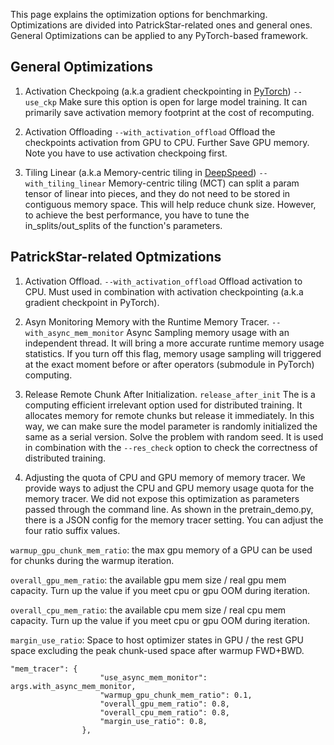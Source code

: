 This page explains the optimization options for benchmarking.
Optimizations are divided into PatrickStar-related ones and general ones.
General Optimizations can be applied to any PyTorch-based framework.

## General Optimizations
1. Activation Checkpoing (a.k.a gradient checkpointing in [PyTorch](https://pytorch.org/docs/stable/checkpoint.html))
`--use_ckp`
Make sure this option is open for large model training. It can primarily save activation memory footprint at the cost of recomputing.

1. Activation Offloading
`--with_activation_offload`
Offload the checkpoints activation from GPU to CPU. Further Save GPU memory.
Note you have to use activation checkpoing first.


1. Tiling Linear (a.k.a Memory-centric tiling in [DeepSpeed](https://deepspeed.readthedocs.io/en/stable/zero3.html#memory-centric-tiling))
`--with_tiling_linear`
Memory-centric tiling (MCT) can split a param tensor of linear into pieces, and they do not need to be stored in contiguous memory space. This will help reduce chunk size. However, to achieve the best performance, you have to tune the in_splits/out_splits of the function's parameters.

## PatrickStar-related Optmizations

1. Activation Offload.
`--with_activation_offload`
Offload activation to CPU. Must used in combination with activation checkpointing (a.k.a gradient checkpoint in PyTorch).

1. Asyn Monitoring Memory with the Runtime Memory Tracer.
`--with_async_mem_monitor`
Async Sampling memory usage with an independent thread. It will bring a more accurate runtime
memory usage statistics. If you turn off this flag, memory usage sampling will triggered at the exact moment before or after operators (submodule in PyTorch) computing.

1. Release Remote Chunk After Initialization.
`release_after_init`
The is a computing efficient irrelevant option used for distributed training. It allocates memory for remote chunks but release it immediately. In this way, we can make sure the model parameter is randomly initialized the same as a serial version. Solve the problem with random seed. It is used in combination with the `--res_check` option to check the correctness of distributed training.

1. Adjusting the quota of CPU and GPU memory of memory tracer.
We provide ways to adjust the CPU and GPU memory usage quota for the memory tracer. We did not expose this optimization as parameters passed through the command line. As shown in the pretrain_demo.py, there is a JSON config for the memory tracer setting. You can adjust the four ratio suffix values.

`warmup_gpu_chunk_mem_ratio`: the max gpu memory of a GPU can be used for chunks during the warmup iteration.

`overall_gpu_mem_ratio`: the available gpu mem size / real gpu mem capacity. Turn up the value if you meet cpu or gpu OOM during iteration.

`overall_cpu_mem_ratio`: the available cpu mem size / real cpu mem capacity. Turn up the value if you meet cpu or gpu OOM during iteration.

`margin_use_ratio`: Space to host optimizer states in GPU / the rest GPU space excluding the peak chunk-used space after warmup FWD+BWD.

```
"mem_tracer": {
                    "use_async_mem_monitor": args.with_async_mem_monitor,
                    "warmup_gpu_chunk_mem_ratio": 0.1,
                    "overall_gpu_mem_ratio": 0.8,
                    "overall_cpu_mem_ratio": 0.8,
                    "margin_use_ratio": 0.8,
                },
```
